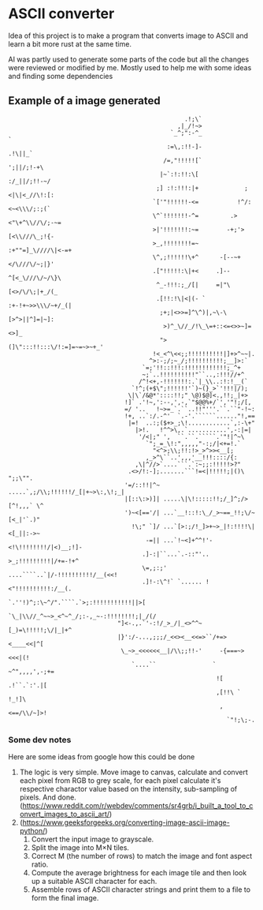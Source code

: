 ﻿# ASCII converter

 Idea of this project is to make a program that converts image to ASCII and learn a bit more rust at the same time.

 AI was partly used to generate some parts of the code but all the changes were reviewed or modified by me. Mostly used to help me with some ideas and finding some dependencies


## Example of a image generated
                                                                                                                        
                                                                                                                        
                                                                                                                        
                                                                                                                        
                                                      .!;\`                                                             
                                                    ,|_/!~>                                                             
                                                  `_^;":-^_                       `                                     
                                                 :=\,:!!-]-                   .!\||_`                                   
                                                /=,"!!!!![`                ';||/;!-+\                                   
                                               |~`:!:!!:\[               :/_||/;!!-~/                                   
                                              ;] :!:!!!:|+             ;<|\|<_//\!:[:                                   
                                             `['"!!!!!!-<=           !^/:<~<\\\/;:;(`                                   
                                             \^`!!!!!!!-^=         .><"\+^\\//\/;-~=                                    
                                             >|'!!!!!!!:~=        -+;'>[<\\///\_;!{-                                    
                                             >_,!!!!!!!!=~       :+""=]_\////\|<-=+                                     
                                             \^,;!!!!!!\+^      -[--~+</\///\/~;|}'                                     
                                             .["!!!!!:\|+<     .]--^[<_\///\/~/\}\                                      
                                              ^_-!!!:;_/[|     =|"\[<>/\/\;|+_/(_                                       
                                              .[!!:!\|<|(- `  :+-!+~>>\\\/~+/_(|                                        
                                               ;+;|<>>=]^\^)|,~\-\[>^>||^]=|~]:                                         
                                                >)^_\//_/!\_\=+::<=<>>~]=<>]_                                           
                                               ">(]\":::!!:::\/!:=]=~=~>~+_'                                            
                                             !<_<^\<<;;!!!!!!!!!!|]+>^~~|.                                              
                                            ^>:-;/;~_/;!!!!!!!!!!;__]>:`                                                
                                          `=;'!!::!!!:!!!!!!!!!!!!;_^+                                                  
                                          ~;`..!!!!!!!!!!"``..,:!!!//+^                                                 
                                         /^!<+,-!!!!!!!:.`|_\\..:!:!__(`                                                
                                       `!^;(+$\";!!!!!!'`)~(}_>`'!!!|/);                                                
                                      \|\`/&@*'::::!!;" \@)$@]<.,!!;_|+>                                                
                                     !]` .'!~,':--,',-,`"$@@%+/`','"!;/[,                                               
                                     =/ '..   !~>=_`.``..!!"'''.``.``"-!~:                                              
                                     !+, ..`:/.-^'  `.-'.``````......"!,==                                              
                                      |=!  ..:;($+>_;\!............`,:-\+"                                              
                                        |>!.   !^^>\,.`...........',-:|=|                                               
                                         '/<|;" ',  ``.``.`````.'"!|^~\                                                 
                                           `";_=_\!:",,,,,"-:;/|<+=!.`                                                  
                                             "<^>;\\;!!:!>_>^>><__[;                                                    
                                           ,_>^\``..',,,'__!!!::::/{:                                                   
                                        ,\|^//>`....```.`:~;;:!!!!!>?"                                                  
                                      .<>/!:-];.......```!=<|!!!!!;|()\  ";;\"".                                        
                                     '=/::!!|^~ .....`,;/\\;!!!!!!/_[|+~>\:,\!;_|                                       
                                     |[::\:>)]| .....\|\!:::::!!;/_]^;/>[^!,,,` \^                                      
                                     ')~<[=='/| ...`__!::!:\_/_>~==_!!;\/~[<_|'`.)"                                     
                                       !\;" `]/ ...`[>:;/!_]>+~>_|!:!!!!\|<[_||:->~                                     
                                           -=|| ...`!~<]+^^!'-<!\!!!!!!!!/|<)__;!]-                                     
                                          .]-:|``...`.-::"'.. >_;!!!!!!!!!|/+=-!+^                                      
                                          \=,;:;' ....````..`|/-!!!!!!!!!!/__(<<!                                       
                                          .]!-:\^!` `...... !<"!!!!!!!!!!:/__(.                                         
                                       `.''!)^;:\~^/".````.`>;:!!!!!!!!!!!||>[                                          
                                    `\_|\\//_^~~>_<^~^_/;:-,_~-:!!!!!!!!;|_/(/                                          
                                   "]<-.,.`'-:!/_>_/|_<>^^~[_)=\!!!!!;\/|_|+^                                           
                                   |}':/-...,;;;/_<<><__<<=>``/+=><____<<|^[                                            
                                    \_~>_<<<<<<__|/\\;;!!-'     -{===~><<<|(!                                           
                                       `....``                ` ~^",,,,',-;+=                                           
                                                               ![ .!``.`:'.|[                                           
                                                               ,[!!\ `  !_!]\                                           
                                                                ,<==/\\/~]>!                                            
                                                                  `"!;\;-.                                              
                                                                                                                        
                                                                                                                        

### Some dev notes
 Here are some ideas from google how this could be done
 1.  The logic is very simple. Move image to canvas, calculate and convert each pixel from RGB to grey scale, for each pixel calculate it's respective charactor value based on the intensity, sub-sampling of pixels. And done.  (https://www.reddit.com/r/webdev/comments/sr4grb/i_built_a_tool_to_convert_images_to_ascii_art/)
 2. (https://www.geeksforgeeks.org/converting-image-ascii-image-python/)
    1. Convert the input image to grayscale. 
    2. Split the image into M×N tiles. 
    3. Correct M (the number of rows) to match the image and font aspect ratio. 
    4. Compute the average brightness for each image tile and then look up a suitable ASCII character for each. 
    5. Assemble rows of ASCII character strings and print them to a file to form the final image.
